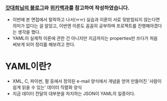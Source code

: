 ### [갓대희님의 블로그](https://goddaehee.tistory.com/213)와 [위키백과](https://ko.wikipedia.org/wiki/YAML)를 참고하여 작성하였습니다.

- 이번에 본 면접에서 탈락하고 나서(ㅠㅠ) 실습과 이론이 서로 뒷받침되지 않는다면 의미가 없다는 걸 알았고, 이번엔 이론도 꼼꼼히 공부하며 프로젝트를 진행해야겠다는 생각을 했다.
- YAML이 실제적 이론에 관한 건 아니지만 지금까지는 properties만 쓰다가 처음 써보게 되어 정리를 해보려고 한다.

# YAML이란?

- XML, C, 파이썬, 펄 등에서 정의된 e-mail 양식에서 개념을 얻어 만들어진 '사람이 쉽게 읽을 수 있는' 데이터 직렬화 양식
- 지금 데이터 전달의 대부분을 차지하는 JSON이 YAML의 일종이다.

